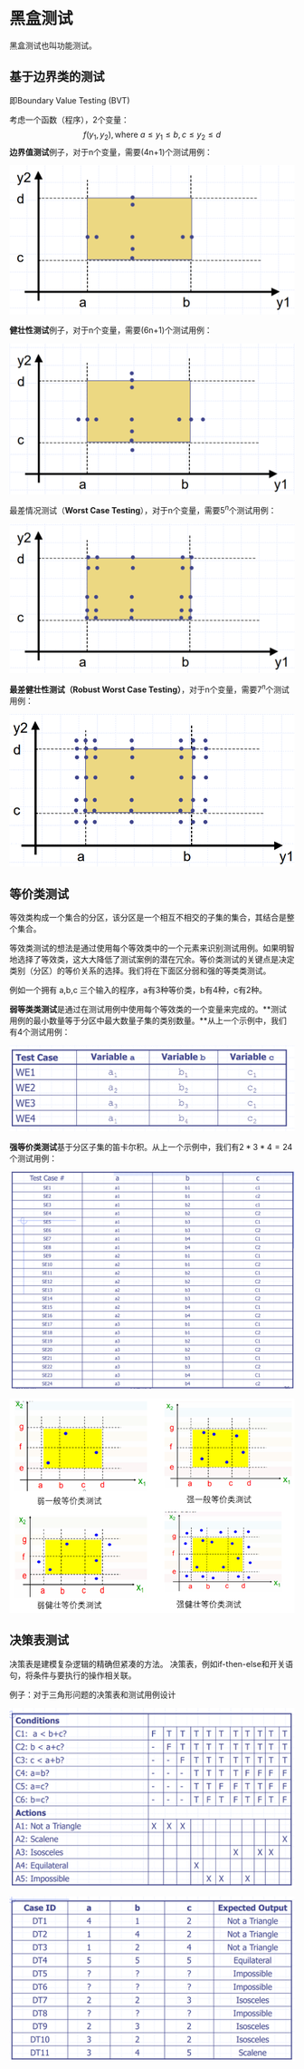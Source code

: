 # 黑盒测试

黑盒测试也叫功能测试。

## 基于边界类的测试

即Boundary Value Testing (BVT)

考虑一个函数（程序），2个变量：
$$
f(y_1,y_2),\text{where } a \leq y_1 \leq b,c \leq y_2 \leq d
$$
**边界值测试**例子，对于n个变量，需要(4n+1)个测试用例：

![](./img/bt1.png)

**健壮性测试**例子，对于n个变量，需要(6n+1)个测试用例：

![](./img/bt2.png)

最差情况测试（**Worst Case Testing**），对于n个变量，需要$5^n$个测试用例：

![](./img/bt3.png)

**最差健壮性测试（Robust Worst Case Testing）**，对于n个变量，需要$7^n$个测试用例：

![](./img/bt4.png)

## 等价类测试

等效类构成一个集合的分区，该分区是一个相互不相交的子集的集合，其结合是整个集合。

等效类测试的想法是通过使用每个等效类中的一个元素来识别测试用例。如果明智地选择了等效类，这大大降低了测试案例的潜在冗余。等价类测试的关键点是决定类别（分区）的等价关系的选择。我们将在下面区分弱和强的等类类测试。

例如一个拥有 a,b,c 三个输入的程序，a有3种等价类，b有4种，c有2种。

**弱等类类测试**是通过在测试用例中使用每个等效类的一个变量来完成的。**测试用例的最小数量等于分区中最大数量子集的类别数量。**从上一个示例中，我们有4个测试用例：

![](./img/wt.png)

**强等价类测试**基于分区子集的笛卡尔积。从上一个示例中，我们有$2*3*4=24$个测试用例：

![](./img/st1.png)

![](./img/dlj.png)

## 决策表测试

决策表是建模复杂逻辑的精确但紧凑的方法。 决策表，例如if-then-else和开关语句，将条件与要执行的操作相关联。 

例子：对于三角形问题的决策表和测试用例设计

![](./img/tpdt.png)

![](./img/tptc.png)